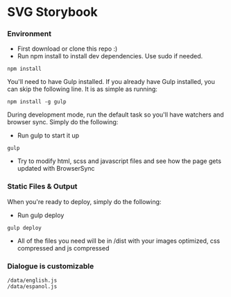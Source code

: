 # SVG Storybook

### Environment

* First download or clone this repo :)
* Run npm install to install dev dependencies. Use sudo if needed.
```
npm install
```

You'll need to have Gulp installed. If you already have Gulp installed, you can skip the following line. It is as simple as running:
```
npm install -g gulp
```

During development mode, run the default task so you'll have watchers and browser sync. Simply do the following:
* Run gulp to start it up
```
gulp
```
* Try to modify html, scss and javascript files and see how the page gets updated with BrowserSync

### Static Files & Output

When you're ready to deploy, simply do the following:
* Run gulp deploy
```
gulp deploy
```
* All of the files you need will be in /dist with your images optimized, css compressed and js compressed

### Dialogue is customizable
```
/data/english.js
/data/espanol.js
```
